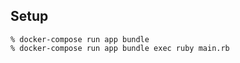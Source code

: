 ## Setup

```
% docker-compose run app bundle
% docker-compose run app bundle exec ruby main.rb
```
